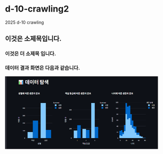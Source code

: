 # d-10-crawling2
2025 d-10 crawling
## 이것은 소제목입니다. 
### 이것은 더 소제목 입니다. 


### 데이터 결과 화면은 다음과 같습니다.
<img src="./캡처.PNG" />
